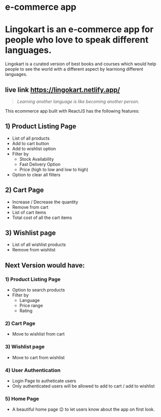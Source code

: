 # e-commerce app
# Lingokart is an e-commerce app for people who love to speak different languages.

Lingokart is a curated version of best books and courses which would help people to see the world with a different aspect by learniong different languages.
## live link https://lingokart.netlify.app/

> *Learning another language is like becoming another person.*

This ecommerce app built with ReactJS has the following features:

## 1) Product Listing Page
 * List of all products
 * Add to cart button
 * Add to wishlist option
 * Filter by 
      - Stock Availability
      - Fast Delivery Option
      - Price (high to low and low to high)
 * Option to clear all filters
      
## 2) Cart Page
  * Increase / Decrease the quantity
  * Remove from cart
  * List of cart items
  * Total cost of all the cart items
  
## 3) Wishlist page
   * List of all wishlist products
   * Remove from wishlist
   
## Next Version would have:
### 1) Product Listing Page
 * Option to search products
 * Filter by 
     - Language
     - Price range
     - Rating
 
### 2) Cart Page
  * Move to wishlist from cart
  
### 3) Wishlist page
  * Move to cart from wishlist
 
### 4) User Authentication
  * Login Page to autheticate users
  * Only authenticated users will be allowed to add to cart / add to wishlist
  
### 5) Home Page
  * A beautiful home page 😉 to let users know about the app on first look.



